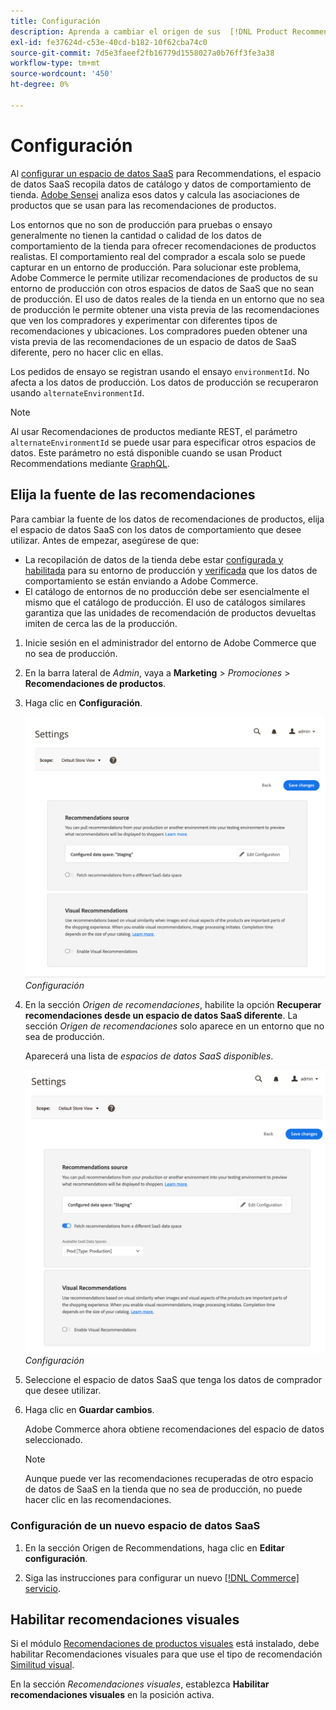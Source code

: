 ```yaml
---
title: Configuración
description: Aprenda a cambiar el origen de sus  [!DNL Product Recommendations] datos y a habilitar las recomendaciones visuales.
exl-id: fe37624d-c53e-40cd-b182-10f62cba74c0
source-git-commit: 7d5e3faeef2fb16779d1558027a0b76ff3fe3a38
workflow-type: tm+mt
source-wordcount: '450'
ht-degree: 0%

---
```


# Configuración

Al [configurar un espacio de datos SaaS](../landing/saas.md#saas-configuration) para Recommendations, el espacio de datos SaaS recopila datos de catálogo y datos de comportamiento de tienda. [Adobe Sensei](https://www.adobe.com/sensei.html) analiza esos datos y calcula las asociaciones de productos que se usan para las recomendaciones de productos.

Los entornos que no son de producción para pruebas o ensayo generalmente no tienen la cantidad o calidad de los datos de comportamiento de la tienda para ofrecer recomendaciones de productos realistas. El comportamiento real del comprador a escala solo se puede capturar en un entorno de producción. Para solucionar este problema, Adobe Commerce le permite utilizar recomendaciones de productos de su entorno de producción con otros espacios de datos de SaaS que no sean de producción. El uso de datos reales de la tienda en un entorno que no sea de producción le permite obtener una vista previa de las recomendaciones que ven los compradores y experimentar con diferentes tipos de recomendaciones y ubicaciones. Los compradores pueden obtener una vista previa de las recomendaciones de un espacio de datos de SaaS diferente, pero no hacer clic en ellas.

Los pedidos de ensayo se registran usando el ensayo `environmentId`. No afecta a los datos de producción. Los datos de producción se recuperaron usando `alternateEnvironmentId`.

>[!NOTE]
>
>Al usar Recomendaciones de productos mediante REST, el parámetro `alternateEnvironmentId` se puede usar para especificar otros espacios de datos. Este parámetro no está disponible cuando se usan Product Recommendations mediante [GraphQL](https://developer.adobe.com/commerce/webapi/graphql/schema/product-recommendations/queries/recommendations/).

## Elija la fuente de las recomendaciones

Para cambiar la fuente de los datos de recomendaciones de productos, elija el espacio de datos SaaS con los datos de comportamiento que desee utilizar. Antes de empezar, asegúrese de que:

- La recopilación de datos de la tienda debe estar [configurada y habilitada](install-configure.md) para su entorno de producción y [verificada](https://developer.adobe.com/commerce/services/shared-services/storefront-events/collector/verify/) que los datos de comportamiento se están enviando a Adobe Commerce.
- El catálogo de entornos de no producción debe ser esencialmente el mismo que el catálogo de producción. El uso de catálogos similares garantiza que las unidades de recomendación de productos devueltas imiten de cerca las de la producción.

1. Inicie sesión en el administrador del entorno de Adobe Commerce que no sea de producción.

1. En la barra lateral de _Admin_, vaya a **Marketing** > _Promociones_ > **Recomendaciones de productos**.

1. Haga clic en **Configuración**.

   ![configuración de recomendaciones de productos](assets/settings.png)
   _Configuración_

1. En la sección _Origen de recomendaciones_, habilite la opción **Recuperar recomendaciones desde un espacio de datos SaaS diferente**. La sección _Origen de recomendaciones_ solo aparece en un entorno que no sea de producción.

   Aparecerá una lista de _espacios de datos SaaS disponibles_.

   ![configuración de recomendaciones de productos](assets/settings-select-saas.png)
   _Configuración_

1. Seleccione el espacio de datos SaaS que tenga los datos de comprador que desee utilizar.

1. Haga clic en **Guardar cambios**.

   Adobe Commerce ahora obtiene recomendaciones del espacio de datos seleccionado.

   >[!NOTE]
   >
   > Aunque puede ver las recomendaciones recuperadas de otro espacio de datos de SaaS en la tienda que no sea de producción, no puede hacer clic en las recomendaciones.

### Configuración de un nuevo espacio de datos SaaS

1. En la sección Origen de Recommendations, haga clic en **Editar configuración**.

1. Siga las instrucciones para configurar un nuevo [[!DNL Commerce] servicio](/help/landing/saas.md).

## Habilitar recomendaciones visuales

Si el módulo [Recomendaciones de productos visuales](install-configure.md) está instalado, debe habilitar Recomendaciones visuales para que use el tipo de recomendación [Similitud visual](type.md#visualsim).

En la sección _Recomendaciones visuales_, establezca **Habilitar recomendaciones visuales** en la posición activa.
